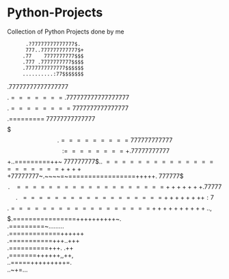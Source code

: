 # Python-Projects

Collection of Python Projects done by me

          .?77777777777777$.            
          777..777777777777$+           
         .77    7777777777$$$           
         .777 .7777777777$$$$           
         .7777777777777$$$$$$           
         ..........:77$$$$$$$           
  .77777777777777777$$$$$$$$$.=======.  
 777777777777777777$$$$$$$$$$.========  
7777777777777777$$$$$$$$$$$$$.========= 
77777777777777$$$$$$$$$$$$$$$.========= 
777777777777$$$$$$$$$$$$$$$$ :========+.
77777777777$$$$$$$$$$$$$$+..=========++~
777777777$$..~=====================+++++
77777777$~.~~~~=~=================+++++.
777777$$$.~~~===================+++++++.
77777$$$$.~~==================++++++++: 
 7$$$$$$$.==================++++++++++. 
 .,$$$$$$.================++++++++++~.  
         .=========~.........           
         .=============++++++           
         .===========+++..+++           
         .==========+++.  .++           
          ,=======++++++,,++,           
          ..=====+++++++++=.            
                ..~+=...     
